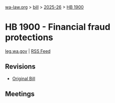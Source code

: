 [wa-law.org](/) > [bill](/bill/) > [2025-26](/bill/2025-26/) > [HB 1900](/bill/2025-26/hb/1900/)

# HB 1900 - Financial fraud protections
[leg.wa.gov](https://app.leg.wa.gov/billsummary?BillNumber=1900&Year=2025&Initiative=false) | [RSS Feed](./rss.xml)

## Revisions
* [Original Bill](1/)

## Meetings